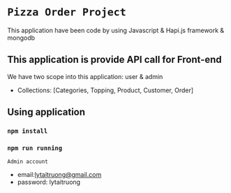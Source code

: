 # `Pizza Order Project`
This application have been code by using Javascript & Hapi.js framework & mongodb

## This application is provide API call for Front-end 

We have two scope into this application: user & admin
- Collections: [Categories, Topping, Product, Customer, Order]

## Using application
### `npm install`
### `npm run running`
`Admin account`
- email:lytaitruong@gmail.com
- password: lytaitruong 
